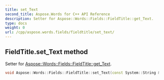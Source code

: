 ```yaml
---
title: set_Text
second_title: Aspose.Words for C++ API Reference
description: Setter for Aspose::Words::Fields::FieldTitle::get_Text. 
type: docs
weight: 0
url: /cpp/aspose.words.fields/fieldtitle/set_text/
---
```

## FieldTitle.set_Text method


Setter for [Aspose::Words::Fields::FieldTitle::get_Text](./get_text/).

```cpp
void Aspose::Words::Fields::FieldTitle::set_Text(const System::String &value)
```

